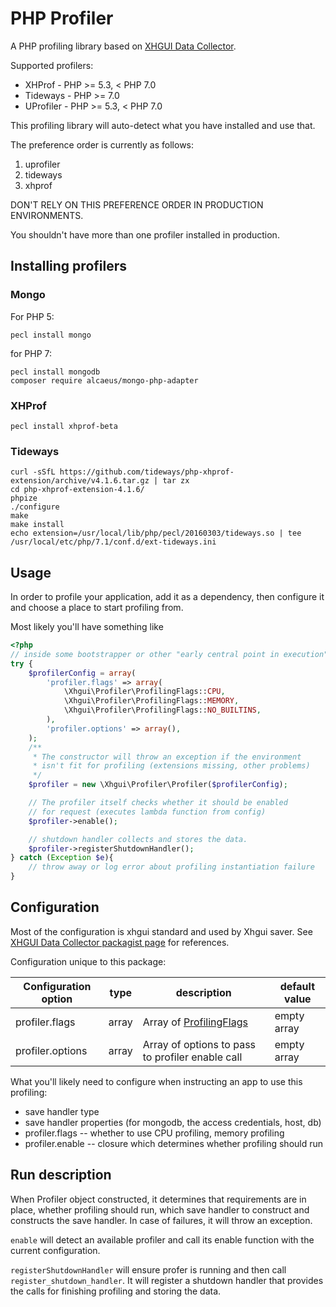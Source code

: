 # PHP Profiler

A PHP profiling library based on [XHGUI Data Collector][1].

Supported profilers:
 - XHProf - PHP >= 5.3, < PHP 7.0
 - Tideways - PHP >= 7.0
 - UProfiler - PHP >= 5.3, < PHP 7.0

[XHProf]: https://pecl.php.net/package/xhprof
[Tideways]: https://github.com/tideways/php-xhprof-extension
[UProfiler]: https://github.com/FriendsOfPHP/uprofiler

This profiling library will auto-detect what you have installed and use that.

The preference order is currently as follows:
1. uprofiler
1. tideways
1. xhprof

DON'T RELY ON THIS PREFERENCE ORDER IN PRODUCTION ENVIRONMENTS.

You shouldn't have more than one profiler installed in production.

## Installing profilers

### Mongo

For PHP 5:
```
pecl install mongo
```

for PHP 7:
```
pecl install mongodb
composer require alcaeus/mongo-php-adapter
```

### XHProf

```
pecl install xhprof-beta
```

### Tideways

```
curl -sSfL https://github.com/tideways/php-xhprof-extension/archive/v4.1.6.tar.gz | tar zx
cd php-xhprof-extension-4.1.6/
phpize
./configure
make
make install
echo extension=/usr/local/lib/php/pecl/20160303/tideways.so | tee /usr/local/etc/php/7.1/conf.d/ext-tideways.ini
```

## Usage

In order to profile your application, add it as a dependency, then
configure it and choose a place to start profiling from.

Most likely you'll have something like

```php
<?php
// inside some bootstrapper or other "early central point in execution"
try {
	$profilerConfig = array(
		'profiler.flags' => array(
			\Xhgui\Profiler\ProfilingFlags::CPU,
			\Xhgui\Profiler\ProfilingFlags::MEMORY,
			\Xhgui\Profiler\ProfilingFlags::NO_BUILTINS,
		),
		'profiler.options' => array(),
	);
	/**
	 * The constructor will throw an exception if the environment
	 * isn't fit for profiling (extensions missing, other problems)
	 */
	$profiler = new \Xhgui\Profiler\Profiler($profilerConfig);

	// The profiler itself checks whether it should be enabled
	// for request (executes lambda function from config)
	$profiler->enable();

	// shutdown handler collects and stores the data.
	$profiler->registerShutdownHandler();
} catch (Exception $e){
	// throw away or log error about profiling instantiation failure
}
```

## Configuration

Most of the configuration is xhgui standard and used by Xhgui saver.
See [XHGUI Data Collector packagist page][1] for references.

Configuration unique to this package:

| Configuration option | type  | description                                      | default value |
|----------------------|-------|--------------------------------------------------|---------------|
| profiler.flags       | array | Array of [ProfilingFlags][2]                     | empty array   |
| profiler.options     | array | Array of options to pass to profiler enable call | empty array   |

What you'll likely need to configure when instructing an app to use this profiling:

 - save handler type
 - save handler properties (for mongodb, the access credentials, host, db)
 - profiler.flags -- whether to use CPU profiling, memory profiling
 - profiler.enable -- closure which determines whether profiling should run

## Run description

When Profiler object constructed, it determines that requirements are in place, whether
profiling should run, which save handler to construct and constructs the save handler.
In case of failures, it will throw an exception.

`enable` will detect an available profiler and call its enable function with the current
configuration.

`registerShutdownHandler` will ensure profer is running and then call
`register_shutdown_handler`. It will register a shutdown handler that provides the
calls for finishing profiling and storing the data.

[1]: https://packagist.org/packages/perftools/xhgui-collector
[2]: src/ProfilingFlags.php
